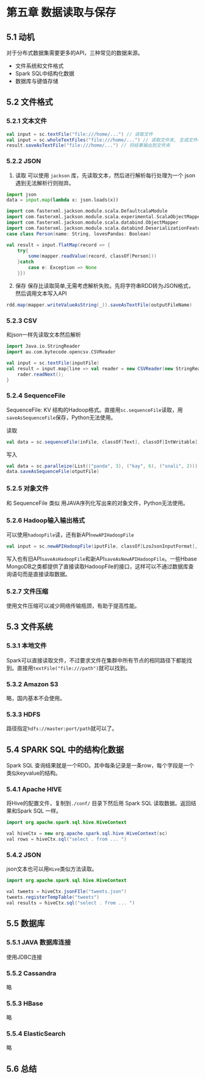 # 第五章 数据读取与保存

## 5.1 动机

对于分布式数据集需要更多的API，三种常见的数据来源。
- 文件系统和文件格式
- Spark SQL中结构化数据
- 数据库与键值存储

## 5.2 文件格式

### 5.2.1 文本文件

```scala
val input = sc.textFile("file:///home/...") // 读取文件
val input = sc.wholeTextFiles("file:///home/...") // 读取文件夹, 生成文件名 文件内容对
result.saveAsTextFile("file:///home/...") // 将结果输出到文件夹
```

### 5.2.2 JSON

1. 读取
可以使用 `jackson` 库，先读取文本，然后进行解析每行处理为一个 json 遇到无法解析行则抛弃。
```python
import json
data = input.map(lambda x: json.loads(x))
```

```scala
import com.fasterxml.jackson.module.scala.DefaultcalaModule
import com.fasterxml.jackson.module.scala.experimental.ScalaObjectMapper
import com.fasterxml.jackson.module.scala.databind.ObjectMapper
import com.fasterxml.jackson.module.scala.databind.DeserializationFeature
case class Person(name: String, lovesPandas: Boolean)

val result = input.flatMap(record => {
    try{
        some(mapper.readValue(record, classOf[Person]))
    }catch
        case e: Exception => None
    }}) 
```


2. 保存
保存比读取简单,无需考虑解析失败。先将字符串RDD转为JSON格式，然后调用文本写入API 

```scala
rdd.map(mapper.writeValueAsString(_)).saveAsTextFile(outputFileName)
```


### 5.2.3 CSV
和json一样先读取文本然后解析
```scala
import Java.io.StringReader
import au.com.bytecode.opencsv.CSVReader

val input = sc.textFile(inputFile)
val result = input.map{line => val reader = new CSVReader(new StringReader(line));
    rader.readNext();
}
```

### 5.2.4 SequenceFile

SequenceFile: KV 结构的Hadoop格式。直接用`sc.sequenceFile`读取，用`saveAsSequenceFile`保存，Python无法使用。

读取
```scala
val data = sc.sequenceFile(inFile, classOf[Text], classOf[IntWritable]).map{case (x, y) => (x.toString, y.get())}

```
写入
```scala
val data = sc.paralleize(List(("panda", 3), ("kay", 6), ("snali", 2)))
data.saveAsSequenceFile(otputFile)
```

### 5.2.5 对象文件

和 SequenceFile 类似 用JAVA序列化写出来的对象文件，Python无法使用。

### 5.2.6 Hadoop输入输出格式
可以使用`hadoopFile`读，还有新API`newAPIHadoopFile`
```scala
val input = sc.newAPIHadoopFile(iputFile, classOf[LzoJsonInputFormat], classOf[LongWriterable], classOf[MapWritable], conf)
```
写入也有旧API`saveAsHadoopFile`和新API`saveAsNewAPIHadoopFile`。一些Hbase MongoDB之类都提供了直接读取HadoopFile的接口，这样可以不通过数据库查询语句而是直接读取数据。

### 5.2.7 文件压缩
使用文件压缩可以减少网络传输瓶颈，有助于提高性能。

## 5.3 文件系统

### 5.3.1 本地文件
Spark可以直接读取文件，不过要求文件在集群中所有节点的相同路径下都能找到。直接用`textFile("file:///path")`就可以找到。

### 5.3.2 Amazon S3
略，国内基本不会使用。

### 5.3.3 HDFS
路径指定`hdfs://master:port/path`就可以了。

## 5.4 SPARK SQL 中的结构化数据
Spark SQL 查询结果就是一个RDD。其中每条记录是一条row，每个字段是一个类似keyvalue的结构。

### 5.4.1 Apache HIVE
将Hive的配置文件，复制到`./conf/` 目录下然后用 Spark SQL 读取数据。返回结果和Spark SQL 一样。 
```java
import org.apache.spark.sql.hive.HiveContext

val hiveCtx = new org.apache.spark.sql.hive.HiveContext(sc)
val rows = hiveCtx.sql("select . from ... ")
```
### 5.4.2 JSON
json文本也可以用`Hive`类似方法读取。
```java
import org.apache.spark.sql.hive.HiveContext

val tweets = hiveCtx.jsonFIle("tweets.json")
tweets.registerTempTable("tweets")
val results = hiveCtx.sql("select . from ... ")
```

## 5.5 数据库

### 5.5.1 JAVA 数据库连接
使用JDBC连接

### 5.5.2 Cassandra
略
### 5.5.3 HBase
略
### 5.5.4 ElasticSearch
略
## 5.6 总结
